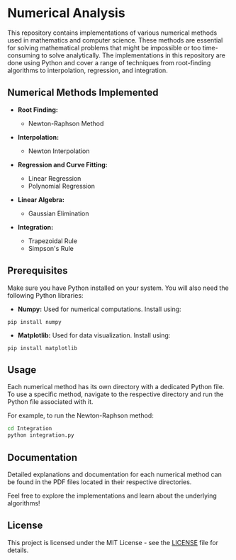 # Numerical Analysis

This repository contains implementations of various numerical methods used in mathematics and computer science. These methods are essential for solving mathematical problems that might be impossible or too time-consuming to solve analytically. The implementations in this repository are done using Python and cover a range of techniques from root-finding algorithms to interpolation, regression, and integration.

## Numerical Methods Implemented

- **Root Finding:**
  - Newton-Raphson Method

- **Interpolation:**
  - Newton Interpolation

- **Regression and Curve Fitting:**
  - Linear Regression
  - Polynomial Regression

- **Linear Algebra:**
  - Gaussian Elimination

- **Integration:**
  - Trapezoidal Rule
  - Simpson's Rule

## Prerequisites

Make sure you have Python installed on your system. You will also need the following Python libraries:

- **Numpy:** Used for numerical computations.
  Install using: 
```
pip install numpy
```

- **Matplotlib:** Used for data visualization.
  Install using: 
```
pip install matplotlib
```

## Usage

Each numerical method has its own directory with a dedicated Python file. To use a specific method, navigate to the respective directory and run the Python file associated with it.

For example, to run the Newton-Raphson method:

```bash
cd Integration
python integration.py
```

## Documentation
Detailed explanations and documentation for each numerical method can be found in the PDF files located in their respective directories.

Feel free to explore the implementations and learn about the underlying algorithms!

## License
This project is licensed under the MIT License - see the [LICENSE](LICENSE) file for details.
